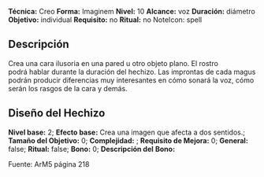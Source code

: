 
**Técnica:** Creo
**Forma:** Imaginem
**Nivel:** 10
**Alcance:** voz 
**Duración:** diámetro  
**Objetivo:** individual
**Requisito:** no
**Ritual:** no
NoteIcon: spell




## Descripción 
<p>Crea una cara ilusoria en una pared u otro objeto plano. El rostro podrá hablar durante la duración del hechizo. Las improntas de cada magus podrán producir diferencias muy interesantes en cómo sonará la voz, cómo serán los rasgos de la cara y demás.</p>

## Diseño del Hechizo 

**Nivel base:** 2; **Efecto base:** Crea una imagen que afecta a dos sentidos.;  **Tamaño del **Objetivo:**** 0; **Complejidad:** ; **Requisito de Mejora:** 0; **General:** false; **Ritual:** false; **Bono:** 0; **Descripción del** **Bono:** 

Fuente: ArM5 página 218